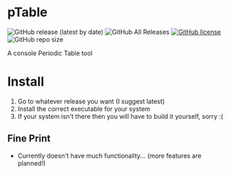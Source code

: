 # pTable
![GitHub release (latest by date)](https://img.shields.io/github/v/release/mistermjir/pTable)
![GitHub All Releases](https://img.shields.io/github/downloads/mistermjir/pTable/total?style=flat)
[![GitHub license](https://img.shields.io/github/license/MisterMjir/pTable?style=flat)](https://github.com/MisterMjir/pTable)
![GitHub repo size](https://img.shields.io/github/repo-size/mistermjir/pTable)

A console Periodic Table tool

# Install
1. Go to whatever release you want (I suggest latest)
2. Install the correct executable for your system
3. If your system isn't there then you will have to build it yourself, sorry :(

## Fine Print
- Currently doesn't have much functionality... (more features are planned!)
